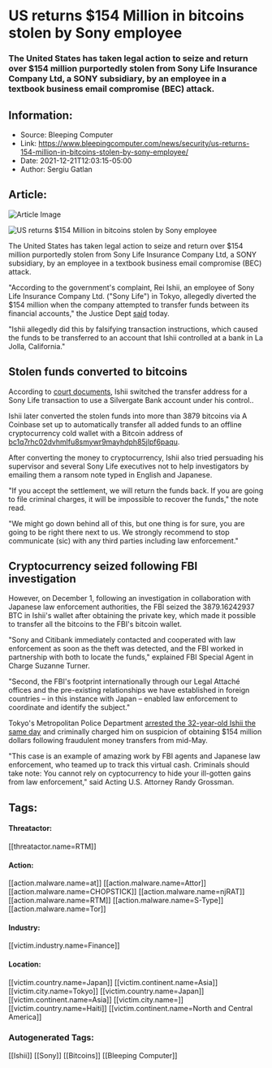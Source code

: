 # US returns $154 Million in bitcoins stolen by Sony employee
### The United States has taken legal action to seize and return over $154 million purportedly stolen from Sony Life Insurance Company Ltd, a SONY subsidiary, by an employee in a textbook business email compromise (BEC) attack.

## Information:
+ Source: Bleeping Computer
+ Link: https://www.bleepingcomputer.com/news/security/us-returns-154-million-in-bitcoins-stolen-by-sony-employee/
+ Date: 2021-12-21T12:03:15-05:00
+ Author: Sergiu Gatlan


## Article:
![Article Image](https://www.bleepstatic.com/content/hl-images/2021/12/21/SONY_headpic.jpg)

![US returns $154 Million in bitcoins stolen by Sony employee](https://www.bleepstatic.com/content/hl-images/2021/12/21/SONY_headpic.jpg)


The United States has taken legal action to seize and return over $154 million purportedly stolen from Sony Life Insurance Company Ltd, a SONY subsidiary, by an employee in a textbook business email compromise (BEC) attack.


"According to the government's complaint, Rei Ishii, an employee of Sony Life Insurance Company Ltd. ("Sony Life") in Tokyo, allegedly diverted the $154 million when the company attempted to transfer funds between its financial accounts," the Justice Dept [said](https://www.justice.gov/usao-sdca/pr/united-states-files-civil-action-return-150-million-embezzled-funds-sony-fbi-tracks) today.


"Ishii allegedly did this by falsifying transaction instructions, which caused the funds to be transferred to an account that Ishii controlled at a bank in La Jolla, California."


Stolen funds converted to bitcoins
----------------------------------


According to [court documents](https://www.documentcloud.org/documents/21165768-us_vs_rei_ishii_bc_forfeiture), Ishii switched the transfer address for a Sony Life transaction to use a Silvergate Bank account under his control..


Ishii later converted the stolen funds into more than 3879 bitcoins via A Coinbase set up to automatically transfer all added funds to an offline cryptocurrency cold wallet with a Bitcoin address of [bc1q7rhc02dvhmlfu8smywr9mayhdph85jlpf6paqu](https://www.blockchain.com/btc/address/bc1q7rhc02dvhmlfu8smywr9mayhdph85jlpf6paqu).


After converting the money to cryptocurrency, Ishii also tried persuading his supervisor and several Sony Life executives not to help investigators by emailing them a ransom note typed in English and Japanese.


"If you accept the settlement, we will return the funds back. If you are going to file criminal charges, it will be impossible to recover the funds," the note read.


"We might go down behind all of this, but one thing is for sure, you are going to be right there next to us. We strongly recommend to stop communicate (sic) with any third parties including law enforcement."


Cryptocurrency seized following FBI investigation
-------------------------------------------------


However, on December 1, following an investigation in collaboration with Japanese law enforcement authorities, the FBI seized the 3879.16242937 BTC in Ishii's wallet after obtaining the private key, which made it possible to transfer all the bitcoins to the FBI's bitcoin wallet.


"Sony and Citibank immediately contacted and cooperated with law enforcement as soon as the theft was detected, and the FBI worked in partnership with both to locate the funds," explained FBI Special Agent in Charge Suzanne Turner.


"Second, the FBI's footprint internationally through our Legal Attaché offices and the pre-existing relationships we have established in foreign countries – in this instance with Japan – enabled law enforcement to coordinate and identify the subject."


Tokyo's Metropolitan Police Department [arrested the 32-year-old Ishii the same day](https://www.nippon.com/en/news/yjj2021120100735/) and criminally charged him on suspicion of obtaining $154 million dollars following fraudulent money transfers from mid-May.


"This case is an example of amazing work by FBI agents and Japanese law enforcement, who teamed up to track this virtual cash. Criminals should take note: You cannot rely on cyptocurrency to hide your ill-gotten gains from law enforcement," said Acting U.S. Attorney Randy Grossman.





## Tags:

#### Threatactor:
[[threatactor.name=RTM]]

#### Action:
[[action.malware.name=at]] [[action.malware.name=Attor]] [[action.malware.name=CHOPSTICK]] [[action.malware.name=njRAT]] [[action.malware.name=RTM]] [[action.malware.name=S-Type]] [[action.malware.name=Tor]]

#### Industry:
[[victim.industry.name=Finance]]

#### Location:
[[victim.country.name=Japan]] [[victim.continent.name=Asia]] [[victim.city.name=Tokyo]] [[victim.country.name=Japan]] [[victim.continent.name=Asia]] [[victim.city.name=]] [[victim.country.name=Haiti]] [[victim.continent.name=North and Central America]]

### Autogenerated Tags:
[[Ishii]] [[Sony]] [[Bitcoins]] [[Bleeping Computer]]


